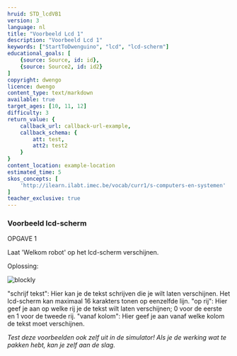 ```yaml
---
hruid: STD_lcdVB1
version: 3
language: nl
title: "Voorbeeld Lcd 1"
description: "Voorbeeld Lcd 1"
keywords: ["StartToDwenguino", "lcd", "lcd-scherm"]
educational_goals: [
    {source: Source, id: id}, 
    {source: Source2, id: id2}
]
copyright: dwengo
licence: dwengo
content_type: text/markdown
available: true
target_ages: [10, 11, 12]
difficulty: 3
return_value: {
    callback_url: callback-url-example,
    callback_schema: {
        att: test,
        att2: test2
    }
}
content_location: example-location
estimated_time: 5
skos_concepts: [
    'http://ilearn.ilabt.imec.be/vocab/curr1/s-computers-en-systemen'
]
teacher_exclusive: true
---
```

### Voorbeeld lcd-scherm

OPGAVE 1

Laat 'Welkom robot' op het lcd-scherm verschijnen.

Oplossing:

![blockly](@learning-object/LCDM1/nl/3)

"schrijf tekst": Hier kan je de tekst schrijven die je wilt laten verschijnen. Het lcd-scherm kan maximaal 16 karakters tonen op eenzelfde lijn. 
"op rij": Hier geef je aan op welke rij je de tekst wilt laten verschijnen; 0 voor de eerste en 1 voor de tweede rij.
"vanaf kolom": Hier geef je aan vanaf welke kolom de tekst moet verschijnen.

*Test deze voorbeelden ook zelf uit in de simulator! Als je de werking wat te pakken hebt, kan je zelf aan de slag.*